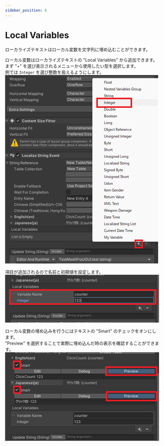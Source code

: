 ```yaml
---
sidebar_position: 6
---
```


# Local Variables

ローカライズテキストはローカル変数を文字列に埋め込むことができます。  

ローカル変数はローカライズテキストの "Local Variables" から追加できます。  
まず "+" を選び表示されるメニューから使用したい型を選択します。  
例では `Integer` を選び整数を扱えるようにします。  
![](img/local-variables-01.png)

項目が追加されるので名前と初期値を設定します。  
![](img/local-variables-02.png)

ローカル変数の埋め込みを行うにはテキストの "Smart" のチェックをオンにします。  
"Preview" を選択することで実際に埋め込んだ時の表示を確認することができます。  
![](img/local-variables-03.png)

